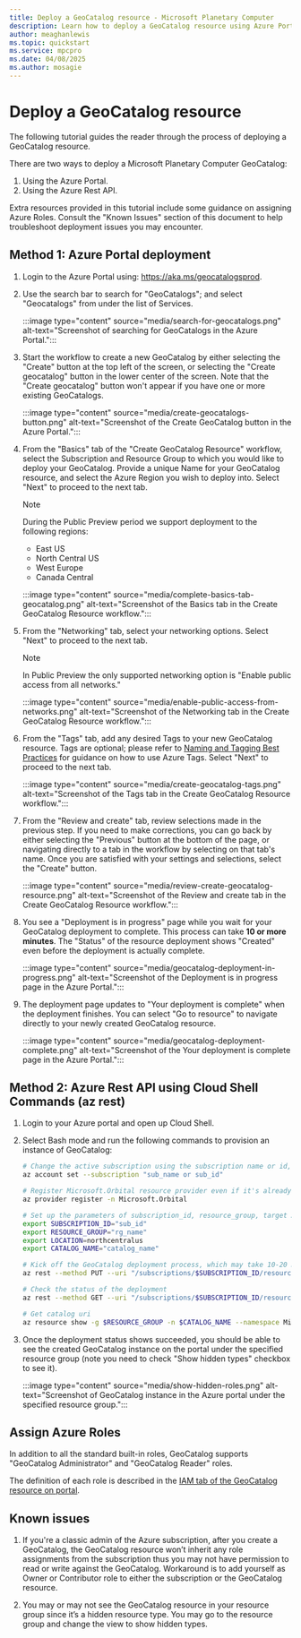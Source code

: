 ```yaml
---
title: Deploy a GeoCatalog resource - Microsoft Planetary Computer
description: Learn how to deploy a GeoCatalog resource using Azure Portal or Azure Rest API, assign roles, and troubleshoot known issues.
author: meaghanlewis
ms.topic: quickstart
ms.service: mpcpro
ms.date: 04/08/2025
ms.author: mosagie
---
```


# Deploy a GeoCatalog resource

The following tutorial guides the reader through the process of deploying a GeoCatalog resource.

There are two ways to deploy a Microsoft Planetary Computer GeoCatalog:

1. Using the Azure Portal.  
1. Using the Azure Rest API.  

Extra resources provided in this tutorial include some guidance on assigning Azure Roles. Consult the "Known Issues" section of this document to help troubleshoot deployment issues you may encounter.  

## Method 1: Azure Portal deployment

1. Login to the Azure Portal using: https://aka.ms/geocatalogsprod.

1. Use the search bar to search for "GeoCatalogs"; and select "Geocatalogs" from under the list of Services.

   :::image type="content" source="media/search-for-geocatalogs.png" alt-text="Screenshot of searching for GeoCatalogs in the Azure Portal.":::

1. Start the workflow to create a new GeoCatalog by either selecting the "Create" button at the top left of the screen, or selecting the "Create geocatalog" button in the lower center of the screen. Note that the "Create geocatalog" button won't appear if you have one or more existing GeoCatalogs.

   :::image type="content" source="media/create-geocatalogs-button.png" alt-text="Screenshot of the Create GeoCatalog button in the Azure Portal.":::

1. From the "Basics" tab of the "Create GeoCatalog Resource" workflow, select the Subscription and Resource Group to which you would like to deploy your GeoCatalog. Provide a unique Name for your GeoCatalog resource, and select the Azure Region you wish to deploy into. Select "Next" to proceed to the next tab.

   > [!NOTE]
   > During the Public Preview period we support deployment to the following regions:
   >
   > - East US
   > - North Central US
   > - West Europe
   > - Canada Central

   :::image type="content" source="media/complete-basics-tab-geocatalog.png" alt-text="Screenshot of the Basics tab in the Create GeoCatalog Resource workflow.":::

1. From the "Networking" tab, select your networking options. Select "Next" to proceed to the next tab.

   > [!NOTE]
   > In Public Preview the only supported networking option is "Enable public access from all networks."

   :::image type="content" source="media/enable-public-access-from-networks.png" alt-text="Screenshot of the Networking tab in the Create GeoCatalog Resource workflow.":::

1. From the "Tags" tab, add any desired Tags to your new GeoCatalog resource. Tags are optional; please refer to [Naming and Tagging Best Practices](/azure/cloud-adoption-framework/ready/azure-best-practices/naming-and-tagging) for guidance on how to use Azure Tags. Select "Next" to proceed to the next tab.

   :::image type="content" source="media/create-geocatalog-tags.png" alt-text="Screenshot of the Tags tab in the Create GeoCatalog Resource workflow.":::

1. From the "Review and create" tab, review selections made in the previous step. If you need to make corrections, you can go back by either selecting the "Previous" button at the bottom of the page, or navigating directly to a tab in the workflow by selecting on that tab's name. Once you are satisfied with your settings and selections, select the "Create" button.

   :::image type="content" source="media/review-create-geocatalog-resource.png" alt-text="Screenshot of the Review and create tab in the Create GeoCatalog Resource workflow.":::

1. You see a "Deployment is in progress" page while you wait for your GeoCatalog deployment to complete. This process can take **10 or more minutes**. The "Status" of the resource deployment shows "Created" even before the deployment is actually complete.

   :::image type="content" source="media/geocatalog-deployment-in-progress.png" alt-text="Screenshot of the Deployment is in progress page in the Azure Portal.":::

1. The deployment page updates to "Your deployment is complete" when the deployment finishes. You can select "Go to resource" to navigate directly to your newly created GeoCatalog resource.

   :::image type="content" source="media/geocatalog-deployment-complete.png" alt-text="Screenshot of the Your deployment is complete page in the Azure Portal.":::

## Method 2: Azure Rest API using Cloud Shell Commands (az rest)

1. Login to your Azure portal and open up Cloud Shell.

1. Select Bash mode and run the following commands to provision an instance of GeoCatalog:

   ```bash
   # Change the active subscription using the subscription name or id, which has been allowed for GeoCatalog preview
   az account set --subscription "sub_name or sub_id"

   # Register Microsoft.Orbital resource provider even if it's already registered to take effect for GeoCatalog.
   az provider register -n Microsoft.Orbital

   # Set up the parameters of subscription_id, resource_group, target Azure region/location, and Spatio catalog name to be created. Note the subscription_id and resource_group need to be existing resources. Update Location and Catalog_name accordingly.
   export SUBSCRIPTION_ID="sub_id"
   export RESOURCE_GROUP="rg_name"
   export LOCATION=northcentralus
   export CATALOG_NAME="catalog_name"

   # Kick off the GeoCatalog deployment process, which may take 10-20 minutes
   az rest --method PUT --uri "/subscriptions/$SUBSCRIPTION_ID/resourceGroups/$RESOURCE_GROUP/providers/Microsoft.Orbital/geoCatalogs/$CATALOG_NAME?api-version=2024-01-31-preview" --body '{"location": "'$LOCATION'", "Properties":{"tier":"Basic"}}'

   # Check the status of the deployment
   az rest --method GET --uri "/subscriptions/$SUBSCRIPTION_ID/resourceGroups/$RESOURCE_GROUP/providers/Microsoft.Orbital/geoCatalogs/$CATALOG_NAME?api-version=2024-01-31-preview"

   # Get catalog uri
   az resource show -g $RESOURCE_GROUP -n $CATALOG_NAME --namespace Microsoft.Orbital --resource-type "geocatalogs"
   ```

1. Once the deployment status shows succeeded, you should be able to see the created GeoCatalog instance on the portal under the specified resource group (note you need to check "Show hidden types" checkbox to see it).

   :::image type="content" source="media/show-hidden-roles.png" alt-text="Screenshot of GeoCatalog instance in the Azure portal under the specified resource group.":::

## Assign Azure Roles

In addition to all the standard built-in roles, GeoCatalog supports "GeoCatalog Administrator" and "GeoCatalog Reader" roles.

The definition of each role is described in the [IAM tab of the GeoCatalog resource on portal](/azure/role-based-access-control/role-assignments-cli).

## Known issues

1. If you're a classic admin of the Azure subscription, after you create a GeoCatalog, the GeoCatalog resource won’t inherit any role assignments from the subscription thus you may not have permission to read or write against the GeoCatalog. Workaround is to add yourself as Owner or Contributor role to either the subscription or the GeoCatalog resource.

1. You may or may not see the GeoCatalog resource in your resource group since it’s a hidden resource type. You may go to the resource group and change the view to show hidden types.